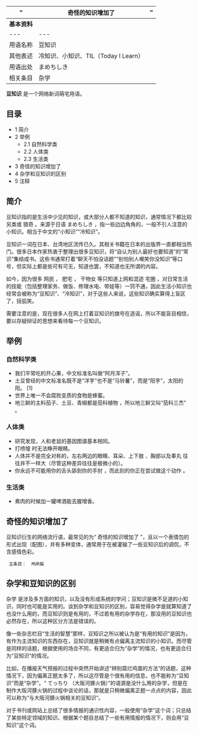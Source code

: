|  “  |  **奇怪的知识增加了** |  ”   
---|---|---  
|  **基本资料**  ||
|---|---|
|用语名称  |  豆知识   |
|其他表述  |  冷知识、小知识、TIL（Today I Learn）   |
|用语出处  |  まめちしき   |
|相关条目  |  杂学   |
  
**豆知识** 是一个网络新词萌宅用语。

##  目录

  * 1  简介 
  * 2  举例 
    * 2.1  自然科学类 
    * 2.2  人体类 
    * 2.3  生活类 
  * 3  奇怪的知识增加了 
  * 4  杂学和豆知识的区别 
  * 5  注释 

##  简介

豆知识指的是生活中少见的知识，或大部分人都不知道的知识，通常情况下都比较另类或  猎奇  。来源于日语  まめちしき
，指一些边边角角的，一般不引人注意的小知识。相当于中文的“小知识”“冷知识”。

豆知识一词在日本、台湾地区流传已久。其相关书籍在日本的出版界一直都相当热门。很多日本作家热衷于整理出很多豆知识，将“自认为别人最好也要知道”的“常识”集结成书。这些书通常打着“聊天不怕没话题”“别怕别人嘲笑你没知识”等口号，但实际上都是些可有可无，知道也罢，不知道也无所谓的内容。

如今，因为很多  网民  ，  肥宅  ，  干物女  等只知道上网和混迹  宅圈
，对日常生活的技能（包括整理家务、做饭、修理水电、带娃等）一窍不通，因此生活小知识也经常会被称为“豆知识”、“冷知识”，对于这些人来说，这些知识确实算得上盲区了，括弧笑。

需要注意的是，现在很多人在网上打着豆知识的旗号在造谣，所以不能盲目相信，要以存疑辩证的思想来看待每一个豆知识。

##  举例

###  自然科学类

  * 我们平常吃的开心果，中文标准名叫做“阿月浑子”。 
  * 土豆曾经的中文标准名既不是“洋芋”也不是“马铃薯”，而是“阳芋”，太阳的阳。  [1] 
  * 世界上唯一不会腐败变质的食物是蜂蜜。 
  * 地三鲜的主料茄子、土豆、青椒都是茄科植物  ，所以地三鲜又叫“茄科三杰”  。 

###  人体类

  * 研究发现，人和老鼠的基因图谱基本相同。 
  * 打喷嚏  时无法睁开眼睛。 
  * 人体并不是完全对称的，左右两边的眼睛、耳朵、上下肢  、胸部以及睾丸  往往并不一样大（尽管这种差异往往是极微小的）。 
  * 你永远不可能用你的舌头舔到你的手肘  ，而此刻的你正在尝试做这个动作  。 

###  生活类

  * 煮肉的时候加一罐啤酒能去腥增香。 

##  奇怪的知识增加了

豆知识衍生的网络流行语，最常见的为“  奇怪的知识增加了
”，且以一个表情包的形式出现（配图），并有多种变体，通常用于在被灌输了一些豆知识后的调侃，不含感情色彩。

     主条目：  MUR猫 

##  杂学和豆知识的区别

杂学
是涉及多方面的知识，以及没有形成系统的学问；豆知识是微不足道的小知识，同时也可能是实用的。谈到杂学和豆知识的区别，容易觉得杂学是就算知道了也没什么用的，而豆知识则是有用的，不过若有用的杂学存在，那没用的豆知识也必然存在，所以这种区分方法是错误的。

像一些杂志栏目“生活的智慧”那样，豆知识之所以被认为是“有用的知识”是因为，有作为主流知识的东西存在，豆知识就是稍微有点偏离主流知识的小知识。而尽管是同样的话题，根据使用的场合不同，有更适合归为“杂学”的情况，也有更适合归为“豆知识”的情况。

比如，在播报天气预报的过程中突然开始讲述“辨别腐烂鸡蛋的方法”的话题，这种情况下，因为偏离正题太多了，所以这尽管是个很有用的信息，也不能称为“豆知识”而是“杂学”。“
てっちり
（大阪河豚火锅）”的语源是没什么用的杂学，但是在制作大阪河豚火锅的过程中谈论的话，那就是只稍微偏离正题一点点的内容，因此可以称为“与大阪河豚火锅相关的豆知识”。

对于书刊或网站上总结了很多情报的通识性内容，一般使用“杂学”这个词；只总结了某些特定领域的知识、根据某个题目总结了一些有用情报的情况下，则会用“豆知识”这个词。